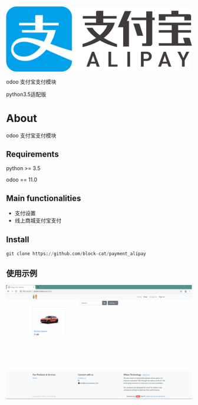 ![](alipay.png)

odoo 支付宝支付模块

python3.5适配版

# About

odoo 支付宝支付模块

## Requirements

python >= 3.5

odoo == 11.0

## Main functionalities

* 支付设置
* 线上商城支付宝支付

## Install 

```python
git clone https://github.com/block-cat/payment_alipay
```

## 使用示例

![demo](static/src/image/x.gif)